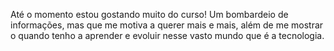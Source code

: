 Até o momento estou gostando muito do curso! Um bombardeio de informações, mas que me motiva a querer mais e mais, além de me mostrar o quando tenho a aprender e evoluir nesse vasto mundo que é a tecnologia.